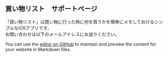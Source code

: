## 買い物リスト　サポートページ

「買い物リスト」は買い物に行った時に何を買うかを簡単にメモしておけるシンプルなiOSアプリです。  
お問い合わせは以下のメールアドレスにお送りください。

You can use the [editor on GitHub](https://github.com/kojiGit55/ShoppingListSupport/edit/gh-pages/index.md) to maintain and preview the content for your website in Markdown files.
